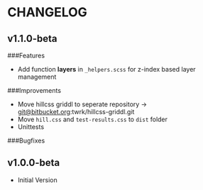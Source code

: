 # CHANGELOG

## v1.1.0-beta
###Features
* Add function **layers** in ```_helpers.scss``` for z-index based layer management

###Improvements
* Move hillcss griddl to seperate repository -> git@bitbucket.org:twrk/hillcss-griddl.git
* Move ```hill.css``` and ```test-results.css``` to ```dist``` folder
* Unittests

###Bugfixes

## v1.0.0-beta
* Initial Version
